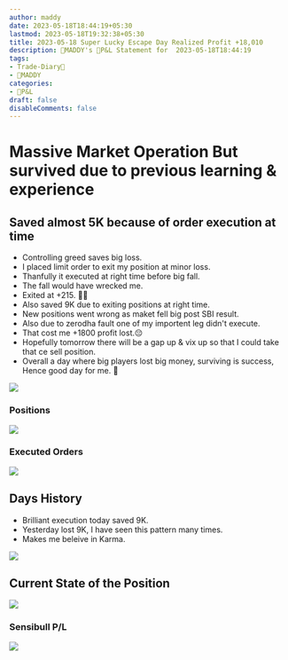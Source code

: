 ```yaml
---
author: maddy
date: 2023-05-18T18:44:19+05:30
lastmod: 2023-05-18T19:32:38+05:30
title: 2023-05-18 Super Lucky Escape Day Realized Profit +18,010
description: 🧔MADDY's 💸P&L Statement for  2023-05-18T18:44:19 
tags:
- Trade-Diary📗
- 🧔MADDY
categories: 
- 💸P&L
draft: false
disableComments: false
---
```

# Massive Market Operation But survived due to previous learning & experience

## Saved almost 5K because of order execution at time

- Controlling greed saves big loss.
- I placed limit order to exit my position at minor loss.
- Thanfully it executed at right time before big fall.
- The fall would have wrecked me.
- Exited at +215. 😮‍💨
- Also saved 9K due to exiting positions at right time.
- New positions went wrong as maket fell big post SBI result.
- Also due to zerodha fault one of my importent leg didn't execute.
- That cost me +1800 profit lost.😔 
- Hopefully tomorrow there will be a gap up & vix up so that I could take that ce sell position.
- Overall a day where big players lost big money, surviving is success, Hence good day for me. 🙂

![](https://i.imgur.com/PE9HJZ3.jpg)


### Positions

![](https://i.imgur.com/oPSl6jR.jpg)

### Executed Orders

![](https://i.imgur.com/8UnkNdw.jpg)

## Days History

- Brilliant execution today saved 9K.
- Yesterday lost 9K, I have seen this pattern many times.
- Makes me beleive in Karma.

![](https://i.imgur.com/gh43435.png)

## Current State of the Position

![](https://i.imgur.com/Wy3X5hQ.png)

### Sensibull P/L

![](https://i.imgur.com/WmAaoXb.png)
